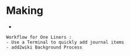 # Making

* 
```text
Workflow for One Liners :
- Use a Terminal to quickly add journal items
- add2wiki Background Process
```

